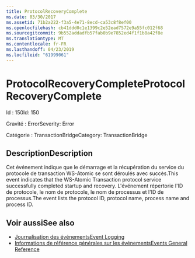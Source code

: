 ```yaml
---
title: ProtocolRecoveryComplete
ms.date: 03/30/2017
ms.assetid: 71b2a222-f3a5-4e71-8ecd-ca53c8f8ef00
ms.openlocfilehash: cb41ddd0c1e1399c2e52ead7572e9a55fc012f68
ms.sourcegitcommit: 9b552addadfb57fab0b9e7852ed4f1f1b8a42f8e
ms.translationtype: MT
ms.contentlocale: fr-FR
ms.lasthandoff: 04/23/2019
ms.locfileid: "61999061"
---
```

# <a name="protocolrecoverycomplete"></a><span data-ttu-id="edf16-102">ProtocolRecoveryComplete</span><span class="sxs-lookup"><span data-stu-id="edf16-102">ProtocolRecoveryComplete</span></span>
<span data-ttu-id="edf16-103">Id : 150</span><span class="sxs-lookup"><span data-stu-id="edf16-103">Id: 150</span></span>  
  
 <span data-ttu-id="edf16-104">Gravité : Error</span><span class="sxs-lookup"><span data-stu-id="edf16-104">Severity: Error</span></span>  
  
 <span data-ttu-id="edf16-105">Catégorie : TransactionBridge</span><span class="sxs-lookup"><span data-stu-id="edf16-105">Category: TransactionBridge</span></span>  
  
## <a name="description"></a><span data-ttu-id="edf16-106">Description</span><span class="sxs-lookup"><span data-stu-id="edf16-106">Description</span></span>  
 <span data-ttu-id="edf16-107">Cet événement indique que le démarrage et la récupération du service du protocole de transaction WS-Atomic se sont déroulés avec succès.</span><span class="sxs-lookup"><span data-stu-id="edf16-107">This event indicates that the WS-Atomic Transaction protocol service successfully completed startup and recovery.</span></span> <span data-ttu-id="edf16-108">L'événement répertorie l'ID de protocole, le nom de protocole, le nom de processus et l'ID de processus.</span><span class="sxs-lookup"><span data-stu-id="edf16-108">The event lists the protocol ID, protocol name, process name and process ID.</span></span>  
  
## <a name="see-also"></a><span data-ttu-id="edf16-109">Voir aussi</span><span class="sxs-lookup"><span data-stu-id="edf16-109">See also</span></span>

- [<span data-ttu-id="edf16-110">Journalisation des événements</span><span class="sxs-lookup"><span data-stu-id="edf16-110">Event Logging</span></span>](../../../../../docs/framework/wcf/diagnostics/event-logging/index.md)
- [<span data-ttu-id="edf16-111">Informations de référence générales sur les événements</span><span class="sxs-lookup"><span data-stu-id="edf16-111">Events General Reference</span></span>](../../../../../docs/framework/wcf/diagnostics/event-logging/events-general-reference.md)
